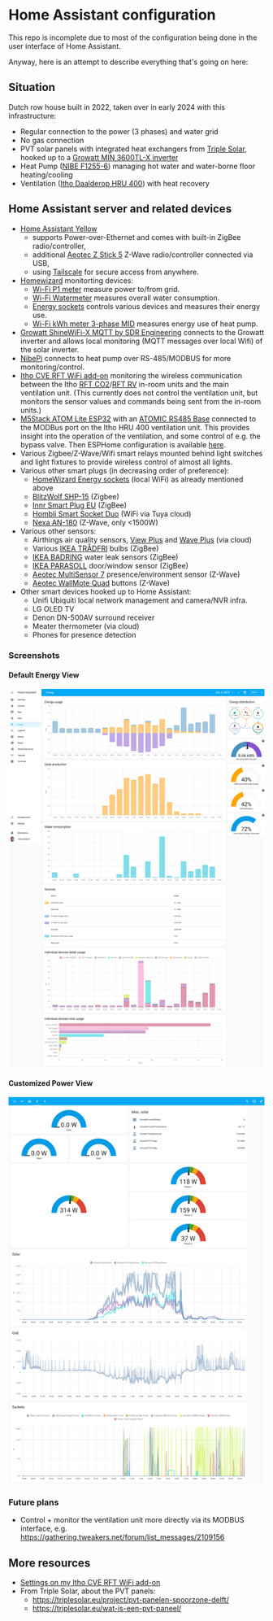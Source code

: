 # Home Assistant configuration

This repo is incomplete due to most of the configuration being done in the user
interface of Home Assistant.

Anyway, here is an attempt to describe everything that's going on here:

## Situation

Dutch row house built in 2022, taken over in early 2024 with this infrastructure:
- Regular connection to the power (3 phases) and water grid
- No gas connection
- PVT solar panels with integrated heat exchangers from [Triple Solar](https://triplesolar.eu/en/),
  hooked up to a [Growatt MIN 3600TL-X inverter](https://growatt.tech/product/growatt-min-3600-tl-x-1-phase-inverter/)
- Heat Pump ([NIBE F1255-6](https://www.nibe.eu/en-eu/products/heat-pumps/ground-source-heat-pumps/f1255))
  managing hot water and water-borne floor heating/cooling
- Ventilation ([Itho Daalderop HRU 400](https://www.ithodaalderop.nl/hru400)) with heat recovery

## Home Assistant server and related devices

- [Home Assistant Yellow](https://www.home-assistant.io/yellow/)
    - supports Power-over-Ethernet and comes with built-in ZigBee radio/controller,
    - additional [Aeotec Z Stick 5](https://aeotec.com/products/aeotec-z-stick-gen5/) Z-Wave radio/controller connected via USB,
    - using [Tailscale](https://tailscale.com) for secure access from anywhere.
- [Homewizard](https://www.homewizard.com) monitorting devices:
    - [Wi-Fi P1 meter](https://www.homewizard.com/shop/wi-fi-p1-meter-rj12-2/) measure power to/from grid.
    - [Wi-Fi Watermeter](https://www.homewizard.com/shop/wi-fi-watermeter/) measures overall water consumption.
    - [Energy sockets](https://www.homewizard.com/shop/wi-fi-energy-socket-16a-set/) controls various devices and measures their energy use.
    - [Wi-Fi kWh meter 3-phase MID](https://www.homewizard.com/shop/wi-fi-kwh-meter-3-phase/) measures energy use of heat pump.
- [Growatt ShineWiFi-X MQTT by SDR Engineering](https://www.sdr-engineering.nl/webshop/index.php?route=product/product&product_id=60) connects to the Growatt inverter and allows local monitoring (MQTT messages over local Wifi) of the solar inverter.
- [NibePi](https://github.com/anerdins/nibepi) connects to heat pump over RS-485/MODBUS for more monitoring/control.
- [Itho CVE RFT WiFi add-on](https://www.tindie.com/products/nrgwatch/itho-cve-rft-wifi-add-on/) monitoring the wireless communication between the Itho [RFT CO2](https://www.ithodaalderop.nl/nl-NL/professional/product/04-00045)/[RFT RV](https://www.ithodaalderop.nl/nl-NL/professional/product/04-00046) in-room units and the main ventilation unit. (This currently does not control the ventilation unit, but monitors the sensor values and commands being sent from the in-room units.)
- [M5Stack ATOM Lite ESP32](https://shop.m5stack.com/products/atom-lite-esp32-development-kit) with an [ATOMIC RS485 Base](https://shop.m5stack.com/products/atomic-rs485-base) connected to the MODBus port on the Itho HRU 400 ventilation unit. This provides insight into the operation of the ventilation, and some control of e.g. the bypass valve. Then ESPHome configuration is available [here](esphome/esphome-web-10c200.yaml).
- Various Zigbee/Z-Wave/Wifi smart relays mounted behind light switches and light fixtures to provide wireless control of almost all lights.
- Various other smart plugs (in decreasing order of preference):
    - [HomeWizard Energy sockets](https://www.homewizard.com/shop/wi-fi-energy-socket-16a-set/) (local WiFi) as already mentioned above
    - [BlitzWolf SHP-15](https://www.blitzwolfeurope.com/Blitzwolf-BW-SHP15-ZigBee-3-0-Smart-Socket-220V) (Zigbee)
    - [Innr Smart Plug EU](https://www.innr.com/en/product/innr-smart-plug-eu-with-power-monitoring/) (ZigBee)
    - [Hombli Smart Socket Duo](https://www.hombli.com/products/smart-socket-duo/) (WiFi via Tuya cloud)
    - [Nexa AN-180](https://nexa.se/smarta-hem/z-wave/an-180) (Z-Wave, only <1500W)
- Various other sensors:
    - Airthings air quality sensors, [View Plus](https://www.airthings.com/view-plus) and [Wave Plus](https://www.airthings.com/wave-plus) (via cloud)
    - Various [IKEA TRÅDFRI]() bulbs (ZigBee)
    - [IKEA BADRING](https://www.ikea.com/nl/en/p/badring-water-leakage-sensor-smart-60504352/) water leak sensors (ZigBee)
    - [IKEA PARASOLL](https://www.ikea.com/nl/en/p/parasoll-door-window-sensor-smart-white-80504308/) door/window sensor (ZigBee)
    - [Aeotec MultiSensor 7](https://aeotec.com/products/aeotec-multi-sensor-6/) presence/environment sensor (Z-Wave)
    - [Aeotec WallMote Quad](https://aeotec.com/products/aeotec-wallmote-quad/) buttons (Z-Wave)
- Other smart devices hooked up to Home Assistant:
    - Unifi Ubiquiti local network management and camera/NVR infra.
    - LG OLED TV
    - Denon DN-500AV surround receiver
    - Meater thermometer (via cloud)
    - Phones for presence detection

### Screenshots

#### Default Energy View

![Default Energy View](pictures/default_energy_screen.png)

#### Customized Power View

![Customized Power View](pictures/custom_power_screen.png)

### Future plans

- Control + monitor the ventilation unit more directly via its MODBUS interface, e.g. https://gathering.tweakers.net/forum/list_messages/2109156

## More resources

- [Settings on my Itho CVE RFT WiFi add-on](nrg-itho_settings.md)
- From Triple Solar, about the PVT panels:
    - https://triplesolar.eu/project/pvt-panelen-spoorzone-delft/
    - https://triplesolar.eu/wat-is-een-pvt-paneel/
